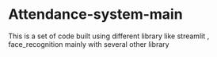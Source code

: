 # Attendance-system-main
This is a set of code built using different library like streamlit , face_recognition mainly with several other library
